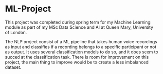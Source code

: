 # ML-Project
This project was completed during spring term for my Machine Learning module as part of my MSc Data Science and AI at Queen Mary, University of London.

The NLP project consist of a ML pipeline that takes human voice recordings as input and classifies if a recording belongs to a specific participant or not as output. It uses several classification models to do so, and it does seem to succed at the classification task. There is room for improvement on this project, the main thing to improve would be to create a less imbalanced dataset.
